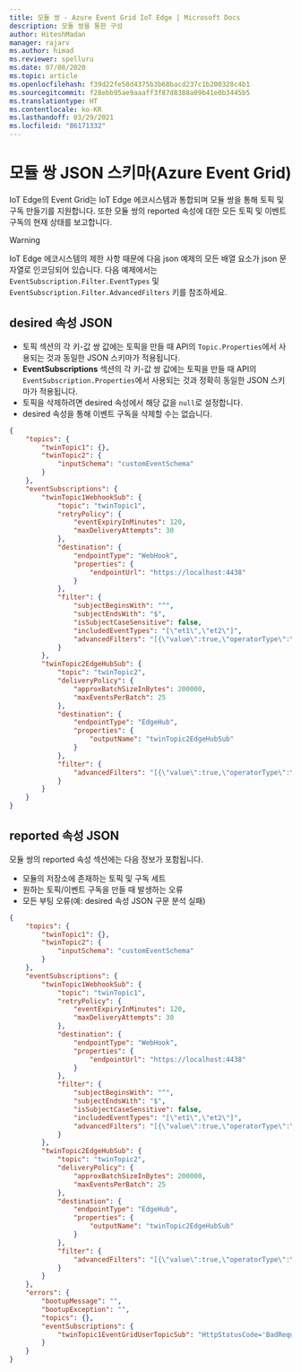 ```yaml
---
title: 모듈 쌍 - Azure Event Grid IoT Edge | Microsoft Docs
description: 모듈 쌍을 통한 구성
author: HiteshMadan
manager: rajarv
ms.author: himad
ms.reviewer: spelluru
ms.date: 07/08/2020
ms.topic: article
ms.openlocfilehash: f39d22fe58d4375b3b68bacd237c1b200328c4b1
ms.sourcegitcommit: f28ebb95ae9aaaff3f87d8388a09b41e0b3445b5
ms.translationtype: HT
ms.contentlocale: ko-KR
ms.lasthandoff: 03/29/2021
ms.locfileid: "86171332"
---
```

# <a name="module-twin-json-schema-azure-event-grid"></a>모듈 쌍 JSON 스키마(Azure Event Grid)

IoT Edge의 Event Grid는 IoT Edge 에코시스템과 통합되며 모듈 쌍을 통해 토픽 및 구독 만들기를 지원합니다. 또한 모듈 쌍의 reported 속성에 대한 모든 토픽 및 이벤트 구독의 현재 상태를 보고합니다.

> [!WARNING]
> IoT Edge 에코시스템의 제한 사항 때문에 다음 json 예제의 모든 배열 요소가 json 문자열로 인코딩되어 있습니다. 다음 예제에서는 `EventSubscription.Filter.EventTypes` 및 `EventSubscription.Filter.AdvancedFilters` 키를 참조하세요.

## <a name="desired-properties-json"></a>desired 속성 JSON

* 토픽 섹션의 각 키-값 쌍 값에는 토픽을 만들 때 API의 `Topic.Properties`에서 사용되는 것과 동일한 JSON 스키마가 적용됩니다.
* **EventSubscriptions** 섹션의 각 키-값 쌍 값에는 토픽을 만들 때 API의 `EventSubscription.Properties`에서 사용되는 것과 정확히 동일한 JSON 스키마가 적용됩니다.
* 토픽을 삭제하려면 desired 속성에서 해당 값을 `null`로 설정합니다.
* desired 속성을 통해 이벤트 구독을 삭제할 수는 없습니다.

```json
{
    "topics": {
        "twinTopic1": {},
        "twinTopic2": {
            "inputSchema": "customEventSchema"
        }
    },
    "eventSubscriptions": {
        "twinTopic1WebhookSub": {
            "topic": "twinTopic1",
            "retryPolicy": {
                "eventExpiryInMinutes": 120,
                "maxDeliveryAttempts": 30
            },
            "destination": {
                "endpointType": "WebHook",
                "properties": {
                    "endpointUrl": "https://localhost:4438"
                }
            },
            "filter": {
                "subjectBeginsWith": "^",
                "subjectEndsWith": "$",
                "isSubjectCaseSensitive": false,
                "includedEventTypes": "[\"et1\",\"et2\"]",
                "advancedFilters": "[{\"value\":true,\"operatorType\":\"BoolEquals\",\"key\":\"data.b\"},{\"values\":[\"\\\"\",\"c\"],    \"operatorType\":\"StringContains\",\"key\":\"data.s\"}]"
            }
        },
        "twinTopic2EdgeHubSub": {
            "topic": "twinTopic2",
            "deliveryPolicy": {
                "approxBatchSizeInBytes": 200000,
                "maxEventsPerBatch": 25
            },
            "destination": {
                "endpointType": "EdgeHub",
                "properties": {
                    "outputName": "twinTopic2EdgeHubSub"
                }
            },
            "filter": {
                "advancedFilters": "[{\"value\":true,\"operatorType\":\"BoolEquals\",\"key\":\"dAt\\\"A.a\"},{\"values\":[\"\\\"\",    \"c\"],\"operatorType\":\"StringContains\",\"key\":\"dAt\\\"A.a\"}]"
            }
        }
    }
}
```

## <a name="reported-properties-json"></a>reported 속성 JSON

모듈 쌍의 reported 속성 섹션에는 다음 정보가 포함됩니다.

* 모듈의 저장소에 존재하는 토픽 및 구독 세트
* 원하는 토픽/이벤트 구독을 만들 때 발생하는 오류
* 모든 부팅 오류(예: desired 속성 JSON 구문 분석 실패)

```json
{
    "topics": {
        "twinTopic1": {},
        "twinTopic2": {
            "inputSchema": "customEventSchema"
        }
    },
    "eventSubscriptions": {
        "twinTopic1WebhookSub": {
            "topic": "twinTopic1",
            "retryPolicy": {
                "eventExpiryInMinutes": 120,
                "maxDeliveryAttempts": 30
            },
            "destination": {
                "endpointType": "WebHook",
                "properties": {
                    "endpointUrl": "https://localhost:4438"
                }
            },
            "filter": {
                "subjectBeginsWith": "^",
                "subjectEndsWith": "$",
                "isSubjectCaseSensitive": false,
                "includedEventTypes": "[\"et1\",\"et2\"]",
                "advancedFilters": "[{\"value\":true,\"operatorType\":\"BoolEquals\",\"key\":\"data.b\"},{\"values\":[\"\\\"\",\"c\"],    \"operatorType\":\"StringContains\",\"key\":\"data.s\"}]"
            }
        },
        "twinTopic2EdgeHubSub": {
            "topic": "twinTopic2",
            "deliveryPolicy": {
                "approxBatchSizeInBytes": 200000,
                "maxEventsPerBatch": 25
            },
            "destination": {
                "endpointType": "EdgeHub",
                "properties": {
                    "outputName": "twinTopic2EdgeHubSub"
                }
            },
            "filter": {
                "advancedFilters": "[{\"value\":true,\"operatorType\":\"BoolEquals\",\"key\":\"dAt\\\"A.a\"},{\"values\":[\"\\\"\",    \"c\"],\"operatorType\":\"StringContains\",\"key\":\"dAt\\\"A.a\"}]"
            }
        }
    },
    "errors": {
        "bootupMessage": "",
        "bootupException": "",
        "topics": {},
        "eventSubscriptions": {
            "twinTopic1EventGridUserTopicSub": "HttpStatusCode='BadRequest' ErrorCode='InvalidDestination' Message='EventSubscription.Properties.Destination failed validation. Reason: EndpointUrl must target the /api/events API of Azure Event Grid in the cloud..'"
        }
    }
}
```
